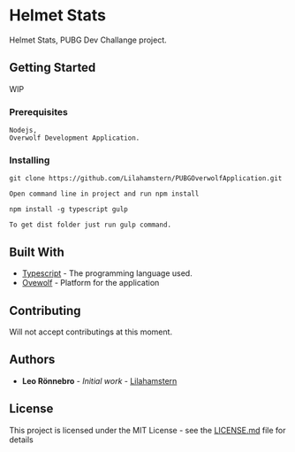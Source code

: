 # Helmet Stats

Helmet Stats, PUBG Dev Challange project.

## Getting Started

WIP

### Prerequisites

```
Nodejs,
Overwolf Development Application.
```

### Installing

```
git clone https://github.com/Lilahamstern/PUBGOverwolfApplication.git
```

```
Open command line in project and run npm install
```

```
npm install -g typescript gulp
```

```
To get dist folder just run gulp command.
```

## Built With

- [Typescript](https://www.typescriptlang.org/) - The programming language used.
- [Ovewolf](https://www.overwolf.com/) - Platform for the application

## Contributing

Will not accept contributings at this moment.

## Authors

- **Leo Rönnebro** - _Initial work_ - [Lilahamstern](https://github.com/Lilahamstern)

## License

This project is licensed under the MIT License - see the [LICENSE.md](LICENSE.md) file for details
